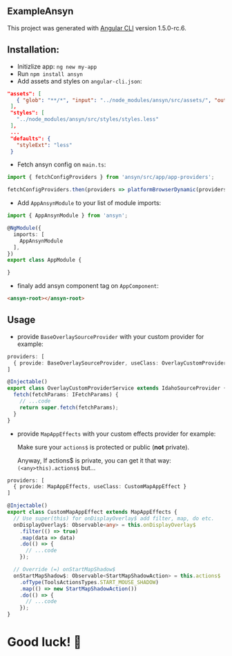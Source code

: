 ## ExampleAnsyn

This project was generated with [Angular CLI](https://github.com/angular/angular-cli) version 1.5.0-rc.6.

## Installation:

 - Initizlize app: `ng new my-app` 
 - Run `npm install ansyn`
 - Add assets and styles on `angular-cli.json`:
 ```json
 "assets": [
    { "glob": "**/*", "input": "../node_modules/ansyn/src/assets/", "output": "./assets/" }
  ],
  "styles": [
    "../node_modules/ansyn/src/styles/styles.less"
  ],
  ...
  "defaults": {
    "styleExt": "less"
  }
 ```
 - Fetch ansyn config on `main.ts`:
 ```typescript
import { fetchConfigProviders } from 'ansyn/src/app/app-providers';

fetchConfigProviders.then(providers => platformBrowserDynamic(providers).bootstrapModule(AppModule));
```
 - Add `AppAnsynModule` to your list of module imports:

```typescript
import { AppAnsynModule } from 'ansyn';

@NgModule({
  imports: [
    AppAnsynModule
  ],
})
export class AppModule { 

}
``` 
- finaly add ansyn component tag on `AppComponent`:

```html
<ansyn-root></ansyn-root>
```

## Usage
- provide `BaseOverlaySourceProvider` with your custom provider for example:
```typescript
providers: [
  { provide: BaseOverlaySourceProvider, useClass: OverlayCustomProviderService }
]

@Injectable()
export class OverlayCustomProviderService extends IdahoSourceProvider {
  fetch(fetchParams: IFetchParams) {
    // ...code
    return super.fetch(fetchParams);
  }
}
```

- provide `MapAppEffects` with your custom effects provider for example:

  Make sure your `actions$` is protected or public (**not** private).
  
  Anyway, If actions$ is private, you can get it that way: `(<any>this).actions$` but...

```typescript
providers: [
  { provide: MapAppEffects, useClass: CustomMapAppEffect }
]

@Injectable()
export class CustomMapAppEffect extends MapAppEffects {
  // Use super(this) for onDisplayOverlay$ add filter, map, do etc.
  onDisplayOverlay$: Observable<any> = this.onDisplayOverlay$
    .filter(() => true)
    .map(data => data)
    .do(() => {
      // ...code
    });

  // Override (=) onStartMapShadow$
  onStartMapShadow$: Observable<StartMapShadowAction> = this.actions$
    .ofType(ToolsActionsTypes.START_MOUSE_SHADOW)
    .map(() => new StartMapShadowAction())
    .do(() => {
      // ...code
    });
}
```

# Good luck! 🙂
